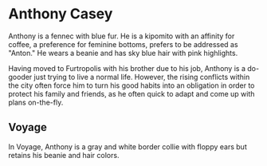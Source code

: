 # Anthony Casey

Anthony is a fennec with blue fur. He is a kipomito with an affinity for coffee, a preference for feminine bottoms, prefers to be addressed as "Anton." He wears a beanie and has sky blue hair with pink highlights.

Having moved to Furtropolis with his brother due to his job, Anthony is a do-gooder just trying to live a normal life. However, the rising conflicts within the city often force him to turn his good habits into an obligation in order to protect his family and friends, as he often quick to adapt and come up with plans on-the-fly.

## Voyage

In Voyage, Anthony is a gray and white border collie with floppy ears but retains his beanie and hair colors.